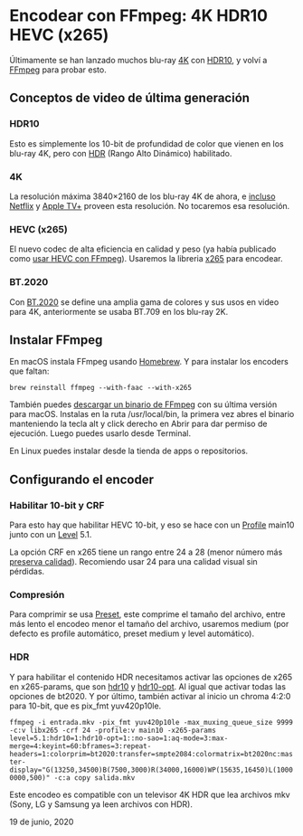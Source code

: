 Encodear con FFmpeg: 4K HDR10 HEVC (x265)
==================================

Últimamente se han lanzado muchos blu-ray [4K](https://web.archive.org/web/20200901183851/https://en.wikipedia.org/wiki/Ultra-high-definition_television) con [HDR10](https://web.archive.org/web/20200901183851/https://en.wikipedia.org/wiki/High-dynamic-range_video#HDR10), y volví a [FFmpeg](https://web.archive.org/web/20200901183851/https://cont3mpo.github.io/post/2013/encodear-con-ffmpeg.html) para probar esto.

Conceptos de video de última generación
---------------------------------------

### HDR10

Esto es simplemente los 10-bit de profundidad de color que vienen en los blu-ray 4K, pero con [HDR](https://web.archive.org/web/20200901183851/https://en.wikipedia.org/wiki/High-dynamic-range_video) (Rango Alto Dinámico) habilitado.

### 4K

La resolución máxima 3840×2160 de los blu-ray 4K de ahora, e [incluso Netflix](https://web.archive.org/web/20200901183851/https://netflixtechblog.com/bringing-4k-and-hdr-to-anime-at-netflix-with-sol-levante-fa68105067cd) y [Apple TV+](https://web.archive.org/web/20200901183851/https://support.apple.com/en-us/HT207949) proveen esta resolución. No tocaremos esa resolución.

### HEVC (x265)

El nuevo codec de alta eficiencia en calidad y peso (ya había publicado como [usar HEVC con FFmpeg](https://web.archive.org/web/20200901183851/https://cont3mpo.github.io/post/2015/encodear-con-ffmpeg-hevc-h265.html)). Usaremos la libreria [x265](https://web.archive.org/web/20200901183851/https://x265.readthedocs.io/en/default/index.html) para encodear.

### BT.2020

Con [BT.2020](https://web.archive.org/web/20200901183851/https://en.wikipedia.org/wiki/Rec._2020) se define una amplia gama de colores y sus usos en video para 4K, anteriormente se usaba BT.709 en los blu-ray 2K.

Instalar FFmpeg
---------------

En macOS instala FFmpeg usando [Homebrew](https://web.archive.org/web/20200901183851/http://brew.sh/index_es.html). Y para instalar los encoders que faltan:

`brew reinstall ffmpeg --with-faac --with-x265`

También puedes [descargar un binario de FFmpeg](https://web.archive.org/web/20200901183851/https://evermeet.cx/ffmpeg/) con su última versión para macOS. Instalas en la ruta /usr/local/bin, la primera vez abres el binario manteniendo la tecla alt y click derecho en Abrir para dar permiso de ejecución. Luego puedes usarlo desde Terminal.

En Linux puedes instalar desde la tienda de apps o repositorios.

Configurando el encoder
-----------------------

### Habilitar 10-bit y CRF

Para esto hay que habilitar HEVC 10-bit, y eso se hace con un [Profile](https://web.archive.org/web/20200901183851/https://en.wikipedia.org/wiki/High_Efficiency_Video_Coding#Profiles) main10 junto con un [Level](https://web.archive.org/web/20200901183851/https://en.wikipedia.org/wiki/High_Efficiency_Video_Coding#Tiers_and_levels) 5.1. 

La opción CRF en x265 tiene un rango entre 24 a 28 (menor número más [preserva calidad](https://web.archive.org/web/20200819170950/https://slhck.info/video/2017/02/24/vbr-settings.html)). Recomiendo usar 24 para una calidad visual sin pérdidas. 

### Compresión

Para comprimir se usa [Preset](https://web.archive.org/web/20200901183851/https://x265.readthedocs.io/en/default/presets.html#presets), este comprime el tamaño del archivo, entre más lento el encodeo menor el tamaño del archivo, usaremos medium (por defecto es profile automático, preset medium y level automático).

### HDR

Y para habilitar el contenido HDR necesitamos activar las opciones de x265 en x265-params, que son [hdr10](https://web.archive.org/web/20200901183851/https://x265.readthedocs.io/en/default/cli.html#cmdoption-hdr10) y [hdr10-opt](https://web.archive.org/web/20200901183851/https://x265.readthedocs.io/en/default/cli.html#cmdoption-hdr10-opt). Al igual que activar todas las opciones de bt2020. Y por último, también activar al inicio un chroma 4:2:0 para 10-bit, que es pix\_fmt yuv420p10le.

`ffmpeg -i entrada.mkv -pix_fmt yuv420p10le -max_muxing_queue_size 9999 -c:v libx265 -crf 24 -profile:v main10 -x265-params level=5.1:hdr10=1:hdr10-opt=1::no-sao=1:aq-mode=3:max-merge=4:keyint=60:bframes=3:repeat-headers=1:colorprim=bt2020:transfer=smpte2084:colormatrix=bt2020nc:master-display="G(13250,34500)B(7500,3000)R(34000,16000)WP(15635,16450)L(10000000,500)" -c:a copy salida.mkv`

Este encodeo es compatible con un televisor 4K HDR que lea archivos mkv (Sony, LG y Samsung ya leen archivos con HDR).

19 de junio, 2020

